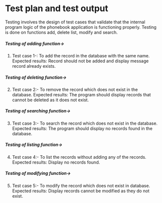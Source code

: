 # Test plan and test output

Testing involves the design of test cases that validate that the internal program logic of the phonebook application is functioning properly.
Testing is done on functions add, delete list, modify and search.

##### Testing of adding function->
1)	Test case 1-: To add the record in the database with the same name.
Expected results: Record should not be added and display message record already exists.
##### Testing of deleting function->
2)	Test case 2:- To remove the record which does not exist in the database.
Expected results: The program should display records that cannot be deleted as it does not exist.      
##### Testing of searching function->
3)	Test case 3:- To search the record which does not exist in the database.
Expected results: The program should display no records found in the database.
##### Testing of listing function->
4)	Test case 4:- To list the records without adding any of the records.
Expected results: Display no records found.
##### Testing of modifying function->
5)	 Test case 5:- To modify the record which does not exist in database.
Expected results: Display records cannot be modified as they do not exist. 
